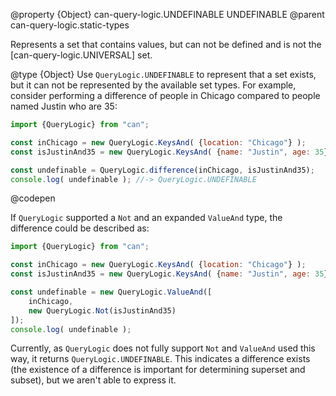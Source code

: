 @property {Object} can-query-logic.UNDEFINABLE UNDEFINABLE
@parent can-query-logic.static-types

Represents a set that contains values, but can not be defined and is not the [can-query-logic.UNIVERSAL] set.

@type {Object} Use `QueryLogic.UNDEFINABLE` to represent that a set exists, but
it can not be represented by the available set types.  For example, consider performing
a difference of people in Chicago compared to people named Justin who are 35:

  ```js
  import {QueryLogic} from "can";

  const inChicago = new QueryLogic.KeysAnd( {location: "Chicago"} );
  const isJustinAnd35 = new QueryLogic.KeysAnd( {name: "Justin", age: 35} );

  const undefinable = QueryLogic.difference(inChicago, isJustinAnd35);
  console.log( undefinable ); //-> QueryLogic.UNDEFINABLE
  ```
  @codepen

  If `QueryLogic` supported a `Not` and an expanded `ValueAnd` type, the difference could be described as:

  ```js
  import {QueryLogic} from "can";

  const inChicago = new QueryLogic.KeysAnd( {location: "Chicago"} );
  const isJustinAnd35 = new QueryLogic.KeysAnd( {name: "Justin", age: 35} );

  const undefinable = new QueryLogic.ValueAnd([
      inChicago,
      new QueryLogic.Not(isJustinAnd35)
  ]);
  console.log( undefinable );
  ```

  Currently, as `QueryLogic` does not fully support `Not` and `ValueAnd` used this way, it
  returns `QueryLogic.UNDEFINABLE`.  This indicates a difference exists (the existence of a difference is important for determining superset and subset), but we aren't able to express it.

  <!-- Use [can-query-logic.UNKNOWABLE] to represent -->
